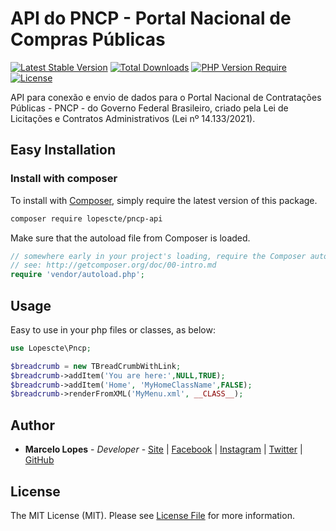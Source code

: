 API do PNCP - Portal Nacional de Compras Públicas
======

[![Latest Stable Version](http://poser.pugx.org/lopescte/pncpapi/v)](https://packagist.org/packages/lopescte/PncpApi)
[![Total Downloads](http://poser.pugx.org/lopescte/pncpapi/downloads)](https://packagist.org/packages/lopescte/PncpApi)
[![PHP Version Require](http://poser.pugx.org/lopescte/pncpapi/require/php)](https://packagist.org/packages/lopescte/PncpApi)
[![License](http://poser.pugx.org/lopescte/pncpapi/license)](https://packagist.org/packages/lopescte/PncpApi)

API para conexão e envio de dados para o Portal Nacional de Contratações Públicas - PNCP - do Governo Federal Brasileiro, criado pela Lei de Licitações e Contratos Administrativos (Lei nº 14.133/2021).

## Easy Installation

### Install with composer

To install with [Composer](https://getcomposer.org/), simply require the
latest version of this package.

```bash
composer require lopescte/pncp-api
```

Make sure that the autoload file from Composer is loaded.

```php
// somewhere early in your project's loading, require the Composer autoloader
// see: http://getcomposer.org/doc/00-intro.md
require 'vendor/autoload.php';

```

## Usage

Easy to use in your php files or classes, as below:

```php
use Lopescte\Pncp;

$breadcrumb = new TBreadCrumbWithLink;
$breadcrumb->addItem('You are here:',NULL,TRUE);
$breadcrumb->addItem('Home', 'MyHomeClassName',FALSE);
$breadcrumb->renderFromXML('MyMenu.xml', __CLASS__);
```

## Author

* **Marcelo Lopes** - *Developer* - [Site](https://www.reiselopes.com.br) | [Facebook](https://facebook.com/lopes.cte) | [Instagram](https://instagram.com/lopescte) | [Twitter](https://twitter.com/lopescte/) | [GitHub](https://github.com/lopescte)


## License

The MIT License (MIT). Please see [License File](LICENSE.md) for more information.